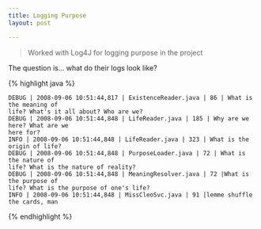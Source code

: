 ```yaml
---
title: Logging Purpose 
layout: post

---
```



> Worked with Log4J for logging purpose in the project

The question is... what do their logs look like?

{% highlight java %}
```
DEBUG | 2008-09-06 10:51:44,817 | ExistenceReader.java | 86 | What is the meaning of
life? What's it all about? Who are we?
DEBUG | 2008-09-06 10:51:44,848 | LifeReader.java | 185 | Why are we here? What are we
here for?
INFO | 2008-09-06 10:51:44,848 | LifeReader.java | 323 | What is the origin of life?
DEBUG | 2008-09-06 10:51:44,848 | PurposeLoader.java | 72 | What is the nature of
life? What is the nature of reality?
DEBUG | 2008-09-06 10:51:44,848 | MeaningResolver.java | 72 |What is the purpose of
life? What is the purpose of one's life?
INFO | 2008-09-06 10:51:44,848 | MissCleoSvc.java | 91 |lemme shuffle the cards, man
```
{% endhighlight %}
